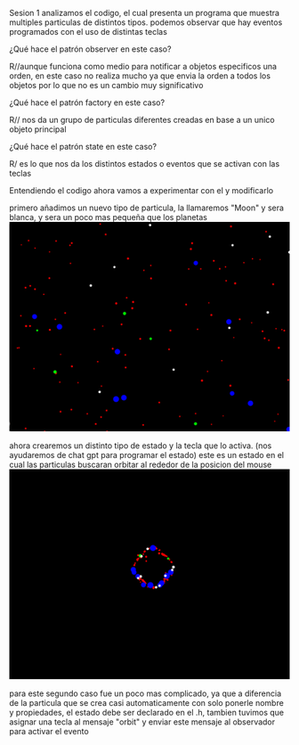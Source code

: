 Sesion 1
analizamos el codigo, el cual presenta un programa que muestra multiples particulas de distintos tipos. podemos observar que hay eventos programados con el uso de distintas teclas 

¿Qué hace el patrón observer en este caso?

R//aunque funciona como medio para notificar a objetos especificos una orden, en este caso no realiza mucho ya que envia la orden a todos los objetos por lo que no es un cambio muy significativo 

¿Qué hace el patrón factory en este caso?

R// nos da un grupo de particulas diferentes creadas en base a un unico objeto principal 

¿Qué hace el patrón state en este caso?

R/ es lo que nos da los distintos estados o eventos que se activan con las teclas 

Entendiendo el codigo ahora vamos a experimentar con el y modificarlo 

primero añadimos un nuevo tipo de particula, la llamaremos "Moon" y sera blanca, y sera un poco mas pequeña que los planetas ![alt text](image.png)

ahora crearemos un distinto tipo de estado y la tecla que lo activa. (nos ayudaremos de chat gpt para programar el estado)
este es un estado en el cual las particulas buscaran orbitar al rededor de la posicion del mouse
![alt text](image-1.png)

para este segundo caso fue un poco mas complicado, ya que a diferencia de la particula que se crea casi automaticamente con solo ponerle nombre y propiedades, el estado debe ser declarado en el .h, tambien tuvimos que asignar una tecla al mensaje "orbit" y enviar este mensaje al observador para activar el evento